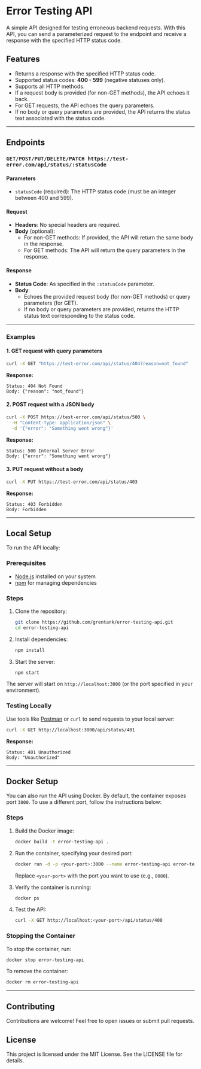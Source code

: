 # Error Testing API

A simple API designed for testing erroneous backend requests. With this API, you can send
a parameterized request to the endpoint and receive a response with the specified HTTP
status code.

## Features

- Returns a response with the specified HTTP status code.
- Supported status codes: **400 - 599** (negative statuses only).
- Supports all HTTP methods.
- If a request body is provided (for non-GET methods), the API echoes it back.
- For GET requests, the API echoes the query parameters.
- If no body or query parameters are provided, the API returns the status text associated
  with the status code.

---

## Endpoints

### `GET/POST/PUT/DELETE/PATCH https://test-error.com/api/status/:statusCode`

#### Parameters

- `statusCode` (required): The HTTP status code (must be an integer between 400 and 599).

#### Request

- **Headers**: No special headers are required.
- **Body** (optional):
  - For non-GET methods: If provided, the API will return the same body in the response.
  - For GET methods: The API will return the query parameters in the response.

#### Response

- **Status Code**: As specified in the `:statusCode` parameter.
- **Body**:
  - Echoes the provided request body (for non-GET methods) or query parameters (for GET).
  - If no body or query parameters are provided, returns the HTTP status text
    corresponding to the status code.

---

### Examples

#### 1. GET request with query parameters

```bash
curl -X GET "https://test-error.com/api/status/404?reason=not_found"
```

**Response:**

```
Status: 404 Not Found
Body: {"reason": "not_found"}
```

#### 2. POST request with a JSON body

```bash
curl -X POST https://test-error.com/api/status/500 \
  -H "Content-Type: application/json" \
  -d '{"error": "Something went wrong"}'
```

**Response:**

```
Status: 500 Internal Server Error
Body: {"error": "Something went wrong"}
```

#### 3. PUT request without a body

```bash
curl -X PUT https://test-error.com/api/status/403
```

**Response:**

```
Status: 403 Forbidden
Body: Forbidden
```

---

## Local Setup

To run the API locally:

### Prerequisites

- [Node.js](https://nodejs.org/) installed on your system
- [npm](https://www.npmjs.com/) for managing dependencies

### Steps

1. Clone the repository:

   ```bash
   git clone https://github.com/grentank/error-testing-api.git
   cd error-testing-api
   ```

2. Install dependencies:

   ```bash
   npm install
   ```

3. Start the server:
   ```bash
   npm start
   ```

The server will start on `http://localhost:3000` (or the port specified in your
environment).

### Testing Locally

Use tools like [Postman](https://www.postman.com/) or `curl` to send requests to your
local server:

```bash
curl -X GET http://localhost:3000/api/status/401
```

**Response:**

```
Status: 401 Unauthorized
Body: "Unauthorized"
```

---

## Docker Setup

You can also run the API using Docker. By default, the container exposes port `3000`. To
use a different port, follow the instructions below:

### Steps

1. Build the Docker image:

   ```bash
   docker build -t error-testing-api .
   ```

2. Run the container, specifying your desired port:

   ```bash
   docker run -d -p <your-port>:3000 --name error-testing-api error-testing-api
   ```

   Replace `<your-port>` with the port you want to use (e.g., `8080`).

3. Verify the container is running:

   ```bash
   docker ps
   ```

4. Test the API:
   ```bash
   curl -X GET http://localhost:<your-port>/api/status/400
   ```

### Stopping the Container

To stop the container, run:

```bash
docker stop error-testing-api
```

To remove the container:

```bash
docker rm error-testing-api
```

---

## Contributing

Contributions are welcome! Feel free to open issues or submit pull requests.

## License

This project is licensed under the MIT License. See the LICENSE file for details.
